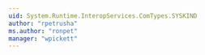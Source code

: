 ```yaml
---
uid: System.Runtime.InteropServices.ComTypes.SYSKIND
author: "rpetrusha"
ms.author: "ronpet"
manager: "wpickett"
---
```

